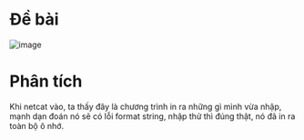 # Đề bài

![image](https://github.com/anhshidou/FUSec2024/assets/90485791/9e9dd906-a39b-4eb2-9bf3-138d35d2e836)

# Phân tích

Khi netcat vào, ta thấy đây là chương trình in ra những gì mình vừa nhập, mạnh dạn đoán nó sẽ có lỗi format string, nhập thử thì đúng thật, nó đã in ra toàn bộ ô nhớ.
